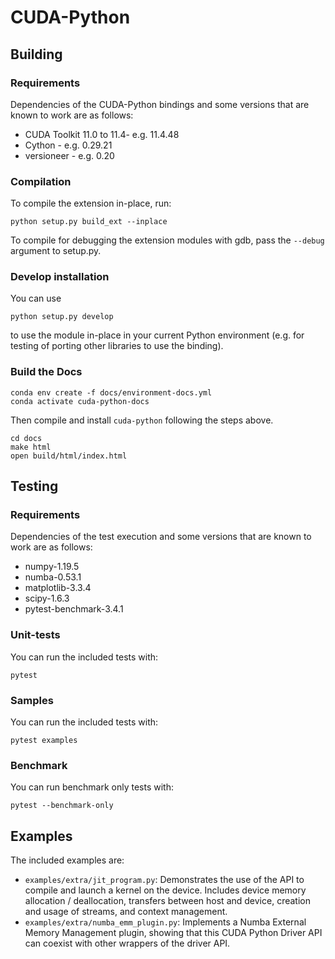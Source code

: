 # CUDA-Python

## Building

### Requirements

Dependencies of the CUDA-Python bindings and some versions that are known to
work are as follows:

* CUDA Toolkit 11.0 to 11.4- e.g. 11.4.48
* Cython - e.g. 0.29.21
* versioneer - e.g. 0.20

### Compilation

To compile the extension in-place, run:

```
python setup.py build_ext --inplace
```

To compile for debugging the extension modules with gdb, pass the `--debug`
argument to setup.py.


### Develop installation

You can use

```
python setup.py develop
```

to use the module in-place in your current Python environment (e.g. for testing
of porting other libraries to use the binding).


### Build the Docs

```
conda env create -f docs/environment-docs.yml
conda activate cuda-python-docs
```
Then compile and install `cuda-python` following the steps above.

```
cd docs
make html
open build/html/index.html
```

## Testing

### Requirements

Dependencies of the test execution and some versions that are known to
work are as follows:

* numpy-1.19.5
* numba-0.53.1
* matplotlib-3.3.4
* scipy-1.6.3
* pytest-benchmark-3.4.1

### Unit-tests

You can run the included tests with:

```
pytest
```

### Samples

You can run the included tests with:

```
pytest examples
```

### Benchmark

You can run benchmark only tests with:

```
pytest --benchmark-only
```

## Examples

The included examples are:

- `examples/extra/jit_program.py`: Demonstrates the use of the API to compile and
  launch a kernel on the device. Includes device memory allocation /
  deallocation, transfers between host and device, creation and usage of
  streams, and context management.
- `examples/extra/numba_emm_plugin.py`: Implements a Numba External Memory Management
  plugin, showing that this CUDA Python Driver API can coexist with other
  wrappers of the driver API.
